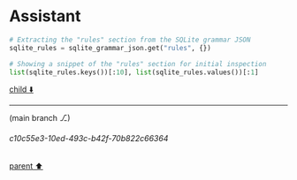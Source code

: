 # Assistant

```python
# Extracting the "rules" section from the SQLite grammar JSON
sqlite_rules = sqlite_grammar_json.get("rules", {})

# Showing a snippet of the "rules" section for initial inspection
list(sqlite_rules.keys())[:10], list(sqlite_rules.values())[:1]
```

[child ⬇️](#c10c55e3-10ed-493c-b42f-70b822c66364)

---

(main branch ⎇)
###### c10c55e3-10ed-493c-b42f-70b822c66364
[parent ⬆️](#0ded57ae-740a-4d48-8e6b-16b58fdb04e3)
